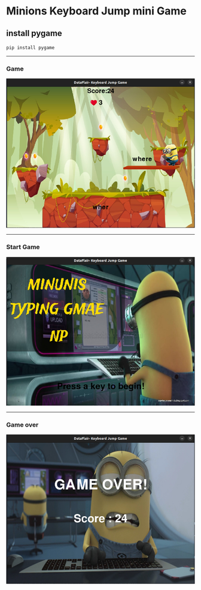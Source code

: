 
# Minions Keyboard Jump mini Game


## install pygame
```sh
pip install pygame
```
---

### Game

<img src="images/game.png">

---

### Start Game

<img src="images/game-start.png">

---

### Game over

<img src="images/game-over-end.png">